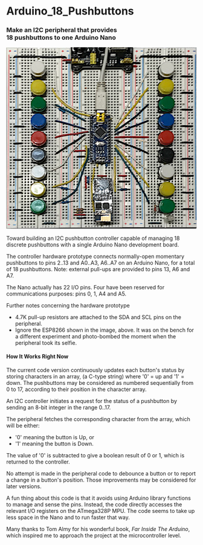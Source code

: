 # Arduino_18_Pushbuttons
### Make an I2C peripheral that provides<br>18 pushbuttons to one Arduino Nano

![Hardware Prototype](https://github.com/IowaDave/Arduino_18_Pushbuttons/blob/e17db35a0ab9b3aec8c0797a5a2ed53ca84d4c21/Images/IMG_2666.jpg)

Toward building an I2C pushbutton controller capable of managing 18 discrete pushbuttons with a single Arduino Nano development board.

The controller hardware prototype connects normally-open momentary pushbuttons to pins 2..13 and A0..A3, A6..A7 on an Arduino Nano, for a total of 18 pushbuttons. Note: external pull-ups are provided to pins 13, A6 and A7.

The Nano actually has 22 I/O pins. Four have been reserved for communications purposes: pins 0, 1, A4 and A5. 

Further notes concerning the hardware prototype
* 4.7K pull-up resistors are attached to the SDA and SCL pins on the peripheral.
* Ignore the ESP8266 shown in the image, above. It was on the bench for a different experiment and photo-bombed the moment when the peripheral took its selfie.

#### How It Works Right Now
The current code version continuously updates each button's status by storing characters in an array, (a C-type string) where '0' = up and '1' = down. The pushbuttons may be considered as numbered sequentially from 0 to 17, according to their position in the character array.

An I2C controller initiates a request for the status of a pushbutton by sending an 8-bit integer in the range 0..17.

The peripheral fetches the corresponding character from the array, which will be either:
* '0' meaning the button is Up, or
* '1' meaning the button is Down.

The value of '0' is subtracted to give a boolean result of 0 or 1, which is returned to the controller.

No attempt is made in the peripheral code to debounce a button or to report a change in a button's position. Those improvements may be considered for later versions.

A fun thing about this code is that it avoids using Arduino library functions to manage and sense the pins. Instead, the code directly accesses the relevant I/O registers on the ATmega328P MPU. The code seems to take up less space in the Nano and to run faster that way.

Many thanks to Tom Almy for his wonderful book, *Far Inside The Arduino*, which inspired me to approach the project at the microcontroller level. 

